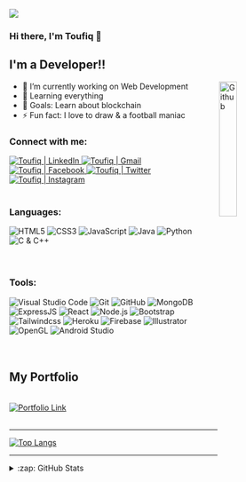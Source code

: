 ![](https://komarev.com/ghpvc/?username=Swoad-11&color=blueviolet)

### Hi there, I'm Toufiq 👋

## I'm a Developer!!

<img width="25%" align="right" alt="Github" src="https://i.pinimg.com/originals/80/7b/5c/807b5c4b02e765bb4930b7c66662ef4b.gif" />

- 🔭 I’m currently working on Web Development
- 🌱 Learning everything
- 🥅 Goals: Learn about blockchain
- ⚡ Fun fact: I love to draw & a football maniac

### Connect with me:

<div align="left">
<a href="https://www.linkedin.com/in/tis/">
<img alt="Toufiq | LinkedIn" src="https://img.shields.io/badge/-Linkedin-4682B4?style=flat&logo=linkedin&logoColor=white"/>
</a>
<a href="mailto:toufiq11swoad@gmail.com">
<img alt="Toufiq | Gmail" src="https://img.shields.io/badge/-Gmail-c14438?style=flat&logo=Gmail&logoColor=white"/>
</a>
<a href="https://www.facebook.com/ToufiqIslam11Swoad/" >
<img alt="Toufiq | Facebook" src="https://img.shields.io/badge/-Facebook-1E90FF?style=flat&logo=facebook&logoColor=white"/>
</a>
<a href="https://twitter.com/T11Swoad">
<img alt="Toufiq | Twitter" src="https://img.shields.io/badge/-Twitter-white?style=flat&logo=twitter&logoColor=4682B4"/>
</a>
<a href="https://www.instagram.com/___swoad.11/">
<img alt="Toufiq | Instagram" src="https://img.shields.io/badge/-Instagram-BA55D3?style=flat&logo=instagram&logoColor=white"/>
</a>
</div>

<br />

### Languages:

<div align="left">
<img alt="HTML5" src="https://img.shields.io/badge/-HTML5-E34F26?style=flat&logo=html5&logoColor=white" />
<img alt="CSS3" src="https://img.shields.io/badge/-CSS3-1572B6?style=flat&logo=css3&logoColor=white" />
<img alt="JavaScript" src="https://img.shields.io/badge/-JavaScript-eed718?style=flat&logo=javascript&logoColor=ffffff" />
<img alt="Java" src="http://img.shields.io/badge/-Java-F89820?style=flat&logo=java&logoColor=white" />
<img alt="Python" src="https://img.shields.io/badge/-Python-0066cc?style=flat&logo=python&logoColor=white" />
<img alt="C & C++" src="https://img.shields.io/badge/-C%20&%20C++-659ad2?style=flat&logo=c%2B%2B&logoColor=ffffff" />
</div>


<br />
<br />

### Tools:

<div align="left">
<img alt="Visual Studio Code" src="http://img.shields.io/badge/-VS%20Code-007ACC?style=flat&logo=visual%20studio%20code&logoColor=white" />
<img alt="Git" src="http://img.shields.io/badge/-Git-F1502F?style=flat&logo=git&logoColor=FFFFFF" />
<img alt="GitHub" src="http://img.shields.io/badge/-Github-000000?style=flat&logo=github&logoColor=FFFFFF" />
<img alt="MongoDB" src="https://img.shields.io/badge/-MongoDB-4DB33D?style=flat&logo=mongodb&logoColor=FFFFFF" />
<img alt="ExpressJS" src="https://img.shields.io/badge/-Express.js-787878?style=flat" />
<img alt="React" src="https://img.shields.io/badge/-React-00c8ff?style=flat&logo=react&logoColor=white" />
<img alt="Node.js" src="https://img.shields.io/badge/-Node.js-3C873A?style=flat&logo=Node.js&logoColor=white" />
<img alt="Bootstrap" src="https://img.shields.io/badge/-Bootstrap-563D7C?style=flat&logo=bootstrap&logoColor=white" />
<img alt="Tailwindcss" src="https://img.shields.io/badge/-Tailwind%20CSS-20B2AA?style=flat&logo=tailwindcss&logoColor=white" />
<img alt="Heroku" src="http://img.shields.io/badge/-Heroku-430098?style=flat&logo=heroku&logoColor=white" />
<img alt="Firebase" src="https://img.shields.io/badge/-Firebase-FFA611?style=flat&logo=firebase&logoColor=FFFFFF" />
<img alt="Illustrator" src="https://img.shields.io/badge/-Illustrator-FF8C00?style=flat&logo=adobeillustrator&logoColor=800000" />
<img alt="OpenGL" src="https://img.shields.io/badge/-OpenGL-5F9EA0?style=flat&logo=opengl&logoColor=white" />
<img alt="Android Studio" src="https://img.shields.io/badge/-Android%20Studio-90EE90?style=flat&logo=androidstudio&logoColor=white" />
</div>

<br />
<br />

## My Portfolio
<br />
<a href="https://toufiq11.netlify.app/">
<img alt="Portfolio Link" src="https://img.shields.io/badge/-Online%20Portfolio-009999?style=flat&logoColor=white" />
</a>

<br />
<br />

---

[![Top Langs](https://github-readme-stats.vercel.app/api/top-langs/?username=anuraghazra&layout=compact)](https://github.com/Swoad-11/github-readme-stats)

---

<details>
  <summary>:zap: GitHub Stats</summary>

  <img   alt="Toufiq's GitHub Stats" src="https://github-readme-stats.vercel.app/api?username=Swoad-11&show_icons=true&theme=tokyonight"/>

</details>
